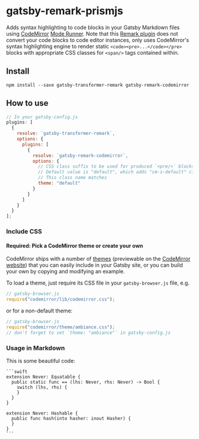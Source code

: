 # gatsby-remark-prismjs

Adds syntax highlighting to code blocks in your Gatsby Markdown files using
[CodeMirror](https://codemirror.net) [Mode
Runner](https://codemirror.net/demo/runmode.html). Note that this
[Remark plugin](https://github.com/remarkjs/remark/blob/master/doc/plugins.md)
does not convert your code blocks to code editor instances, only uses
CodeMirror's syntax highlighting engine to render static
`<code><pre>...</code></pre>` blocks with appropriate CSS classes for `<span/>`
tags contained within.

## Install

`npm install --save gatsby-transformer-remark gatsby-remark-codemirror`

## How to use

```javascript
// In your gatsby-config.js
plugins: [
  {
    resolve: `gatsby-transformer-remark`,
    options: {
      plugins: [
        {
          resolve: `gatsby-remark-codemirror`,
          options: {
            // CSS class suffix to be used for produced `<pre/>` blocks.
            // Default value is "default", which adds "cm-s-default" class.
            // This class name matches
            theme: "default"
          }
        }
      ]
    }
  }
];
```

### Include CSS

#### Required: Pick a CodeMirror theme or create your own

CodeMirror ships with a number of [themes][1] (previewable on the [CodeMirror
website][2]) that you can easily include in your Gatsby site, or you can build
your own by copying and modifying an example.

To load a theme, just require its CSS file in your `gatsby-browser.js` file, e.g.

```javascript
// gatsby-browser.js
require("codemirror/lib/codemirror.css");
```

or for a non-default theme:

```javascript
// gatsby-browser.js
require("codemirror/theme/ambiance.css");
// don't forget to set `theme: "ambiance"` in gatsby-config.js
```

### Usage in Markdown

This is some beautiful code:

    ```swift
    extension Never: Equatable {
      public static func == (lhs: Never, rhs: Never) -> Bool {
        switch (lhs, rhs) {
        }
      }
    }

    extension Never: Hashable {
      public func hash(into hasher: inout Hasher) {
      }
    }
    ```

[1]: https://github.com/codemirror/CodeMirror/tree/master/theme
[2]: https://codemirror.net/index.html
